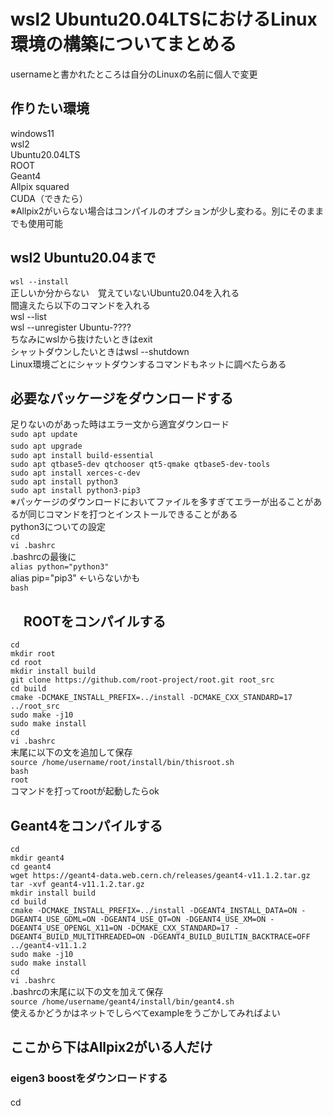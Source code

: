 # wsl2 Ubuntu20.04LTSにおけるLinux環境の構築についてまとめる  
usernameと書かれたところは自分のLinuxの名前に個人で変更  
## 作りたい環境  
windows11  
wsl2  
Ubuntu20.04LTS  
ROOT  
Geant4  
Allpix squared  
CUDA（できたら）  
※Allpix2がいらない場合はコンパイルのオプションが少し変わる。別にそのままでも使用可能  

## wsl2 Ubuntu20.04まで   
```wsl --install```  
正しいか分からない　覚えていないUbuntu20.04を入れる  
間違えたら以下のコマンドを入れる  
wsl --list  
wsl --unregister Ubuntu-????  
ちなみにwslから抜けたいときはexit  
シャットダウンしたいときはwsl --shutdown  
Linux環境ごとにシャットダウンするコマンドもネットに調べたらある  

## 必要なパッケージをダウンロードする  
足りないのがあった時はエラー文から適宜ダウンロード  
```sudo apt update```  
```sudo apt upgrade``` 　　  
```sudo apt install build-essential```    
```sudo apt qtbase5-dev qtchooser qt5-qmake qtbase5-dev-tools```    
```sudo apt install xerces-c-dev```    
```sudo apt install python3```    
```sudo apt install python3-pip3```    
※パッケージのダウンロードにおいてファイルを多すぎてエラーが出ることがあるが同じコマンドを打つとインストールできることがある  
python3についての設定  
```cd```  
```vi .bashrc```  
.bashrcの最後に  
```alias python="python3"```  
alias pip="pip3" <-いらないかも  
```bash```  

## 　ROOTをコンパイルする  
```cd```  
```mkdir root```  
```cd root```  
```mkdir install build```  
```git clone https://github.com/root-project/root.git root_src```  
```cd build```  
```cmake -DCMAKE_INSTALL_PREFIX=../install -DCMAKE_CXX_STANDARD=17 ../root_src```  
```sudo make -j10```  
```sudo make install```  
```cd```  
```vi .bashrc```  
末尾に以下の文を追加して保存  
```source /home/username/root/install/bin/thisroot.sh```  
```bash```  
```root```  
コマンドを打ってrootが起動したらok  
## Geant4をコンパイルする  
```cd```  
```mkdir geant4```  
```cd geant4```  
```wget https://geant4-data.web.cern.ch/releases/geant4-v11.1.2.tar.gz```  
```tar -xvf geant4-v11.1.2.tar.gz```  
```mkdir install build```  
```cd build```  
```cmake -DCMAKE_INSTALL_PREFIX=../install -DGEANT4_INSTALL_DATA=ON -DGEANT4_USE_GDML=ON -DGEANT4_USE_QT=ON -DGEANT4_USE_XM=ON -DGEANT4_USE_OPENGL_X11=ON -DCMAKE_CXX_STANDARD=17 -DGEANT4_BUILD_MULTITHREADED=ON -DGEANT4_BUILD_BUILTIN_BACKTRACE=OFF ../geant4-v11.1.2```  
```sudo make -j10```  
```sudo make install```  
```cd```  
```vi .bashrc```  
.bashrcの末尾に以下の文を加えて保存  
```source /home/username/geant4/install/bin/geant4.sh```  
使えるかどうかはネットでしらべてexampleをうごかしてみればよい  

## ここから下はAllpix2がいる人だけ　　
### eigen3 boostをダウンロードする　　

cd　　

